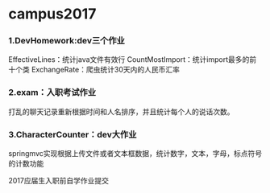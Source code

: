 
# campus2017
### 1.DevHomework:dev三个作业

  EffectiveLines：统计java文件有效行
  CountMostImport：统计import最多的前十个类
  ExchangeRate：爬虫统计30天内的人民币汇率
  
 ### 2.exam：入职考试作业
 
  打乱的聊天记录重新根据时间和人名排序，并且统计每个人的说话次数。
 
 ### 3.CharacterCounter：dev大作业
 
  springmvc实现根据上传文件或者文本框数据，统计数字，文本，字母，标点符号的计数功能
 
 
2017应届生入职前自学作业提交
